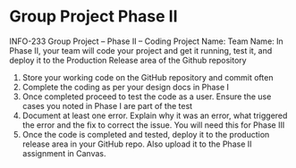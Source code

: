 # Group Project Phase II

INFO-233 Group Project – Phase II – Coding
Project Name:
Team Name:
In Phase II, your team will code your project and get it running, test it, and deploy it to the Production Release area of the Github repository
1.	Store your working code on the GitHub repository and commit often
2.	Complete the coding as per your design docs in Phase I
3.	Once completed proceed to test the code as a user. Ensure the use cases you noted in Phase I are part of the test
4.	Document at least one error. Explain why it was an error, what triggered the error and the fix to correct the issue. You will need this for Phase III
5.	Once the code is completed and tested, deploy it to the production release area in your GitHub repo. Also upload it to the Phase II assignment in Canvas.
